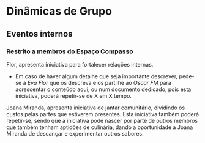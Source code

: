 # Dinâmicas de Grupo

## Eventos internos 

### Restrito a membros do Espaço Compasso

Flor, apresenta iniciativa para fortalecer relações internas. 
  - Em caso de haver algum detalhe que seja importante descrever, pede-se á *Eva Flor* que os descreva e os partilhe ao *Oscar FM* para acrescentar o conteúdo aqui, ou num documento dedicado, pois esta iniciativa, poderá repetir-se de X em X tempo.

Joana Miranda, apresenta iniciativa de jantar comunitário, dividindo os custos pelas partes que estiverem presentes. Esta iniciativa também poderá repetir-se, sendo que a iniciativa pode nascer por parte de outros membros que também tenham aptidões de culinária, dando a oportunidade à Joana Miranda de descançar e experimentar outros sabores. 

